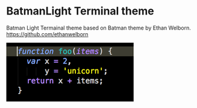 BatmanLight Terminal theme
===========
Batman Light Termainal theme based on Batman theme by Ethan Welborn. https://github.com/ethanwelborn

![](https://raw.githubusercontent.com/pramodsum/BatmanLight/master/screenshot.png)
